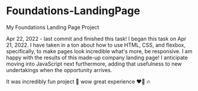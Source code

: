 # Foundations-LandingPage

My Foundations Landing Page Project


Apr 22, 2022 - last commit and finished this task! I began
this task on Apr 21, 2022. I have taken in a ton about how to
use HTML, CSS, and flexbox, specifically, to make pages look incredible what's more, be responsive. I am happy with the results of this made-up company landing page! I anticipate moving into JavaScript next furthermore, adding that usefulness to new undertakings when the opportunity arrives.

It was incredibly fun project 🥰 wow great experience ❤️‍🔥 🔥